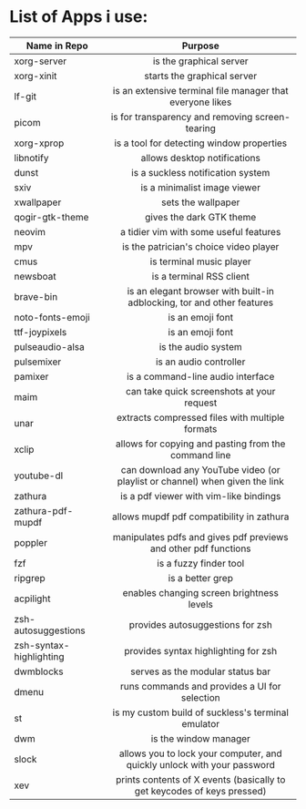 # List of Apps i use:

Name in Repo    |   Purpose
-------------   |  :-------------:
xorg-server     |  is the graphical server
xorg-xinit      |  starts the graphical server
lf-git          |  is an extensive terminal file manager that everyone likes
picom           |  is for transparency and removing screen-tearing
xorg-xprop      |  is a tool for detecting window properties
libnotify       |  allows desktop notifications
dunst           |  is a suckless notification system
sxiv            |  is a minimalist image viewer
xwallpaper      |  sets the wallpaper
qogir-gtk-theme  |  gives the dark GTK theme
neovim  |  a tidier vim with some useful features
mpv  |  is the patrician's choice video player
cmus | is terminal music player
newsboat  |  is a terminal RSS client
brave-bin  |  is an elegant browser with built-in adblocking, tor and other features
noto-fonts-emoji  |  is an emoji font
ttf-joypixels  |  is an emoji font
pulseaudio-alsa  |  is the audio system
pulsemixer  |  is an audio controller
pamixer  |  is a command-line audio interface
maim  |  can take quick screenshots at your request
unar  |  extracts compressed files with multiple formats
xclip  |  allows for copying and pasting from the command line
youtube-dl  |  can download any YouTube video (or playlist or channel) when given the link
zathura  |  is a pdf viewer with vim-like bindings
zathura-pdf-mupdf  |  allows mupdf pdf compatibility in zathura
poppler  |  manipulates pdfs and gives pdf previews and other pdf functions
fzf  |  is a fuzzy finder tool
ripgrep  |  is a better grep
acpilight  |  enables changing screen brightness levels
zsh-autosuggestions  |  provides autosuggestions for zsh
zsh-syntax-highlighting  |  provides syntax highlighting for zsh
dwmblocks  |  serves as the modular status bar
dmenu |  runs commands and provides a UI for selection
st  |  is my custom build of suckless's terminal emulator
dwm |  is the window manager
slock  |  allows you to lock your computer, and quickly unlock with your password
xev  |  prints contents of X events (basically to get keycodes of keys pressed)

